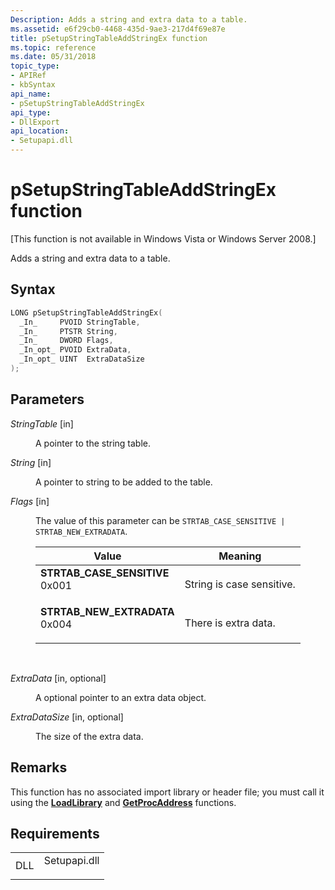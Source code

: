 ```yaml
---
Description: Adds a string and extra data to a table.
ms.assetid: e6f29cb0-4468-435d-9ae3-217d4f69e87e
title: pSetupStringTableAddStringEx function
ms.topic: reference
ms.date: 05/31/2018
topic_type: 
- APIRef
- kbSyntax
api_name: 
- pSetupStringTableAddStringEx
api_type: 
- DllExport
api_location: 
- Setupapi.dll
---
```


# pSetupStringTableAddStringEx function

\[This function is not available in Windows Vista or Windows Server 2008.\]

Adds a string and extra data to a table.

## Syntax


```C++
LONG pSetupStringTableAddStringEx(
  _In_     PVOID StringTable,
  _In_     PTSTR String,
  _In_     DWORD Flags,
  _In_opt_ PVOID ExtraData,
  _In_opt_ UINT  ExtraDataSize
);
```



## Parameters

<dl> <dt>

*StringTable* \[in\]
</dt> <dd>

A pointer to the string table.

</dd> <dt>

*String* \[in\]
</dt> <dd>

A pointer to string to be added to the table.

</dd> <dt>

*Flags* \[in\]
</dt> <dd>

The value of this parameter can be `STRTAB_CASE_SENSITIVE | STRTAB_NEW_EXTRADATA`.



| Value                                                                                                                                                                                                                                             | Meaning                              |
|---------------------------------------------------------------------------------------------------------------------------------------------------------------------------------------------------------------------------------------------------|--------------------------------------|
| <span id="STRTAB_CASE_SENSITIVE"></span><span id="strtab_case_sensitive"></span><dl> <dt>**STRTAB\_CASE\_SENSITIVE**</dt> <dt>0x001</dt> </dl> | String is case sensitive.<br/> |
| <span id="STRTAB_NEW_EXTRADATA"></span><span id="strtab_new_extradata"></span><dl> <dt>**STRTAB\_NEW\_EXTRADATA**</dt> <dt>0x004</dt> </dl>    | There is extra data.<br/>      |



 

</dd> <dt>

*ExtraData* \[in, optional\]
</dt> <dd>

A optional pointer to an extra data object.

</dd> <dt>

*ExtraDataSize* \[in, optional\]
</dt> <dd>

The size of the extra data.

</dd> </dl>

## Remarks

This function has no associated import library or header file; you must call it using the [**LoadLibrary**](https://msdn.microsoft.com/library/ms684175(v=VS.85).aspx) and [**GetProcAddress**](https://msdn.microsoft.com/library/ms683212(v=VS.85).aspx) functions.

## Requirements



|                |                                                                                         |
|----------------|-----------------------------------------------------------------------------------------|
| DLL<br/> | <dl> <dt>Setupapi.dll</dt> </dl> |



 

 




